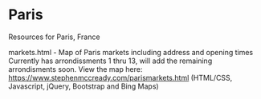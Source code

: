 # Paris
Resources for Paris, France

markets.html - Map of Paris markets including address and opening times 
Currently has arrondissments 1 thru 13, will add the remaining arrondisments soon.
View the map here: https://www.stephenmccready.com/parismarkets.html
(HTML/CSS, Javascript, jQuery, Bootstrap and Bing Maps)
